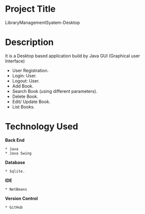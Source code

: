 # Project Title #
LibraryManagementSyatem-Desktop


# Description #

It is a Desktop based application build by Java GUI (Graphical user Interface)

- User Registration.
- Login: User.
- Logout: User.
- Add Book.
- Search Book (using different parameters).
- Delete Book.
- Edit/ Update Book.
- List Books.

# Technology Used #


**Back End**
```
* Java
* Java Swing
```

**Database**
```
* Sqlite.
```
**IDE**
```
* NetBeans
```
**Version Control**
```
* GitHub
```
